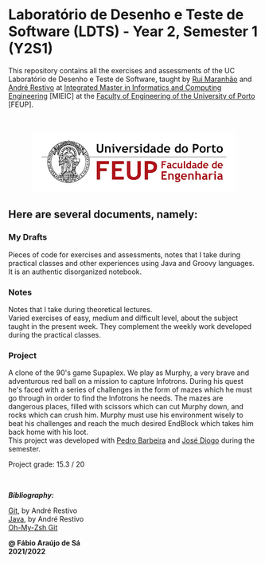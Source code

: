 # Laboratório de Desenho e Teste de Software (LDTS) - Year 2, Semester 1 (Y2S1)

This repository contains all the exercises and assessments of the UC Laboratório de Desenho e Teste de Software, taught by [Rui Maranhão](https://sigarra.up.pt/feup/pt/func_geral.formview?p_codigo=466651) and [André Restivo](https://web.fe.up.pt/~arestivo/page/) at [Integrated Master in Informatics and Computing Engineering](https://sigarra.up.pt/feup/pt/cur_geral.cur_view?pv_curso_id=742) [MIEIC] at the [Faculty of Engineering of the University of Porto](https://sigarra.up.pt/feup/pt/web_page.Inicial) [FEUP]. <br/>

<br/>
<p align = "center" >
  <img 
       title = "FEUP logo"
       src = "Images/FEUP_Logo.png" 
       alt = "FEUP Logo" 
    />
</p>

## Here are several documents, namely:

### My Drafts <br/>
Pieces of code for exercises and assessments, notes that I take during practical classes and other experiences using Java and Groovy languages. It is an authentic disorganized notebook. <br/>

### Notes <br/>
Notes that I take during theoretical lectures. <br/>
Varied exercises of easy, medium and difficult level, about the subject taught in the present week. They complement the weekly work developed during the practical classes. <br/>

### Project <br/>
A clone of the 90's game Supaplex. We play as Murphy, a very brave and adventurous red ball on a mission to capture Infotrons. During his quest he's faced with a series of challenges in the form of mazes which he must go through in order to find the Infotrons he needs. The mazes are dangerous places, filled with scissors which can cut Murphy down, and rocks which can crush him. Murphy must use his environment wisely to beat his challenges and reach the much desired EndBlock which takes him back home with his loot. <br>
This project was developed with [Pedro Barbeira](https://github.com/pedrobarbeira) and [José Diogo](https://github.com/Zediogo96) during the semester.

Project grade: 15.3 / 20

<br>

***Bibliography:***

[Git](https://web.fe.up.pt/~arestivo/presentation/git/#1), by André Restivo <br>
[Java](https://web.fe.up.pt/~arestivo/presentation/java/#1), by André Restivo <br>
[Oh-My-Zsh Git](https://kapeli.com/cheat_sheets/Oh-My-Zsh_Git.docset/Contents/Resources/Documents/index) <br>

**@ Fábio Araújo de Sá** <br/>
**2021/2022**
